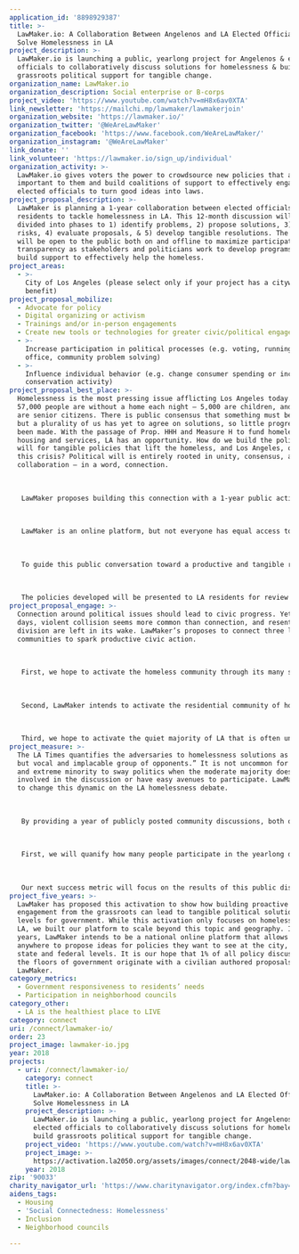 ```yaml
---
application_id: '8898929387'
title: >-
  LawMaker.io: A Collaboration Between Angelenos and LA Elected Officials to
  Solve Homelessness in LA
project_description: >-
  LawMaker.io is launching a public, yearlong project for Angelenos & elected
  officials to collaboratively discuss solutions for homelessness & build
  grassroots political support for tangible change.
organization_name: LawMaker.io
organization_description: Social enterprise or B-corps
project_video: 'https://www.youtube.com/watch?v=mH8x6av0XTA'
link_newsletter: 'https://mailchi.mp/lawmaker/lawmakerjoin'
organization_website: 'https://lawmaker.io/'
organization_twitter: '@WeAreLawMaker'
organization_facebook: 'https://www.facebook.com/WeAreLawMaker/'
organization_instagram: '@WeAreLawMaker'
link_donate: ''
link_volunteer: 'https://lawmaker.io/sign_up/individual'
organization_activity: >-
  LawMaker.io gives voters the power to crowdsource new policies that are
  important to them and build coalitions of support to effectively engaged their
  elected officials to turn good ideas into laws.
project_proposal_description: >-
  LawMaker is planning a 1-year collaboration between elected officials and
  residents to tackle homelessness in LA. This 12-month discussion will be
  divided into phases to 1) identify problems, 2) propose solutions, 3) analyze
  risks, 4) evaluate proposals, & 5) develop tangible resolutions. The process
  will be open to the public both on and offline to maximize participation and
  transparency as stakeholders and politicians work to develop programs and
  build support to effectively help the homeless.
project_areas:
  - >-
    City of Los Angeles (please select only if your project has a citywide
    benefit)
project_proposal_mobilize:
  - Advocate for policy
  - Digital organizing or activism
  - Trainings and/or in-person engagements
  - Create new tools or technologies for greater civic/political engagement
  - >-
    Increase participation in political processes (e.g. voting, running for
    office, community problem solving)
  - >-
    Influence individual behavior (e.g. change consumer spending or increase
    conservation activity)
project_proposal_best_place: >-
  Homelessness is the most pressing issue afflicting Los Angeles today. Over
  57,000 people are without a home each night — 5,000 are children, and 4,000
  are senior citizens. There is public consensus that something must be done,
  but a plurality of us has yet to agree on solutions, so little progress has
  been made. With the passage of Prop. HHH and Measure H to fund homeless
  housing and services, LA has an opportunity. How do we build the political
  will for tangible policies that lift the homeless, and Los Angeles, out of
  this crisis? Political will is entirely rooted in unity, consensus, and
  collaboration — in a word, connection. 
   
   
   
   LawMaker proposes building this connection with a 1-year public activation that brings LA residents, homelessness leaders, and elected officials together to answer one question: “What programs to help the homeless can you support in your neighborhood?” The public dialogue will focus on increasing awareness of key levers impacting homelessness and building support for tangible policies to help individuals and families off the streets. 
   
   
   
   LawMaker is an online platform, but not everyone has equal access to technology. To ensure broad participation, LawMaker will work with the City’s neighborhood councils to hold public events in each of LA’s city council districts. These meetings will be advertised well in advance, shared through LawMaker's partners and the NCs, and will be streamed/transcribed online at LawMaker.io. In collaboration with the City, LawMaker will publicize these neighborhood council events as a way to truly connect and constructively discuss issues around homelessness. 
   
   
   
   To guide this public conversation toward a productive and tangible resolution, LawMaker will convene a Leadership Board of six elected officials, six leaders from the homeless service sector, and six civic leaders. This board will guide the various phases of the conversation and provide feedback to stakeholders at regular intervals. For example, problems identified in Phase 1’s open call for problem statements, will then be segmented by the Board into distinct verticals to be addressed in Phase 2, for example: affordable housing, homelessness prevention, mental health services, drug rehabilitation services, veterans programs, and safe parking zones. The elected officials and other board members will also be responsible for consolidating community feedback into draft proposals to help the homeless with programs distributed across the city. See the budget for an outline of the phased process.
   
   
   
   The policies developed will be presented to LA residents for review and comment via public government meetings, neighborhood council meetings, and via the online voting/discussion platform at LawMaker.io. The public nature of these discussions, and the commitment made by the participating elected officials, are designed to build public support and pressure for concrete legislative action based on stakeholder input in the following legislative cycle.
project_proposal_engage: >-
  Connection around political issues should lead to civic progress. Yet these
  days, violent collision seems more common than connection, and resentment and
  division are left in its wake. LawMaker’s proposes to connect three large
  communities to spark productive civic action. 
   
   
   
   First, we hope to activate the homeless community through its many service & advocacy organizations. For too long, the homeless have been kept out of a process that directly impacts them. In concert with the City, EmpowerLA’s Homeless Liaisons, and city homeless service organizations, LawMaker intends to activate the homeless community to speak to their own experiences, present a more accurate narrative around homelessness, and propose solutions that would truly benefit them. 
   
   
   
   Second, LawMaker intends to activate the residential community of homeowners and renters who have strong feelings about homeless solutions in their communities. By asking them the question, “what programs to help the homeless can you support in your neighborhood?” we will engage them in an ideation around solutions that can earn support and mitigations that can limit negative impacts. 
   
   
   
   Third, we hope to activate the quiet majority of LA that is often unheard in civic meetings but would like to see support for our homeless neighbors. By providing an online venue to participate and share, LawMaker will reduce the barrier for many Angelenos who can’t show up to public hearings to weigh in on policies proposed for their communities.
project_measure: >-
  The LA Times quantifies the adversaries to homelessness solutions as a “small
  but vocal and implacable group of opponents.” It is not uncommon for a vocal
  and extreme minority to sway politics when the moderate majority doesn’t feel
  involved in the discussion or have easy avenues to participate. LawMaker aims
  to change this dynamic on the LA homelessness debate. 
   
   
   
   By providing a year of publicly posted community discussions, both online and offline, our activation will make it easier for Angelenos to weigh in on homeless issues that impact their neighborhoods. LawMaker will measure the success of this effort with two key metrics. 
   
   
   
   First, we will quanify how many people participate in the yearlong discussion. This will include how many people attend public meetings, propose solutions in person or online, comment or propose amendments, and upvote/downvote ideas on LawMaker. Each of these people will have participated in the civic discourse on solving homelessness in LA. Our goal is to activate 100,000 Angelenos. 
   
   
   
   Our next success metric will focus on the results of this public discussion. Civic action should result in civic change. The success of this activation should measure that change by the housing and services created as a result of this process. A year after this activation, LawMaker will gauge the success of our endeavor by how many units of housing and dollars of services are proposed by elected officials to address homelessness in the LA area.
project_five_years: >-
  LawMaker has proposed this activation to show how building proactive political
  engagement from the grassroots can lead to tangible political solutions at all
  levels for government. While this activation only focuses on homelessness in
  LA, we built our platform to scale beyond this topic and geography. In five
  years, LawMaker intends to be a national online platform that allows Americans
  anywhere to propose ideas for policies they want to see at the city, county,
  state and federal levels. It is our hope that 1% of all policy discussed on
  the floors of government originate with a civilian authored proposals on
  LawMaker.
category_metrics:
  - Government responsiveness to residents’ needs
  - Participation in neighborhood councils
category_other:
  - LA is the healthiest place to LIVE
category: connect
uri: /connect/lawmaker-io/
order: 23
project_image: lawmaker-io.jpg
year: 2018
projects:
  - uri: /connect/lawmaker-io/
    category: connect
    title: >-
      LawMaker.io: A Collaboration Between Angelenos and LA Elected Officials to
      Solve Homelessness in LA
    project_description: >-
      LawMaker.io is launching a public, yearlong project for Angelenos &
      elected officials to collaboratively discuss solutions for homelessness &
      build grassroots political support for tangible change.
    project_video: 'https://www.youtube.com/watch?v=mH8x6av0XTA'
    project_image: >-
      https://activation.la2050.org/assets/images/connect/2048-wide/lawmaker-io.jpg
    year: 2018
zip: '90033'
charity_navigator_url: 'https://www.charitynavigator.org/index.cfm?bay=search.profile&ein=472178446'
aidens_tags:
  - Housing
  - 'Social Connectedness: Homelessness'
  - Inclusion
  - Neighborhood councils

---
```


